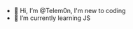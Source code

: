 - 👋 Hi, I’m @Telem0n, I'm new to coding
- 🌱 I’m currently learning JS

<!---
Telem0n/Telem0n is a ✨ special ✨ repository because its `README.md` (this file) appears on your GitHub profile.
You can click the Preview link to take a look at your changes.
--->
